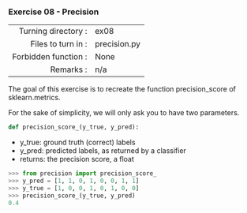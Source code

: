  ### Exercise 08 - Precision

|                         |                         |
| -----------------------:| ----------------------- |
|   Turning directory :   |  ex08                   |
|   Files to turn in :    |  precision.py           |
|   Forbidden function :  |  None                   |
|   Remarks :             |  n/a                    |

The goal of this exercise is to recreate the function precision_score of sklearn.metrics.

For the sake of simplicity, we will only ask you to have two parameters.

```python
def precision_score_(y_true, y_pred):
```
- y_true: ground truth (correct) labels<br>
- y_pred: predicted labels, as returned by a classifier<br>
- returns: the precision score, a float

```python
>>> from precision import precision_score_
>>> y_pred = [1, 1, 0, 1, 0, 0, 1, 1]
>>> y_true = [1, 0, 0, 1, 0, 1, 0, 0]
>>> precision_score_(y_true, y_pred)
0.4
```

